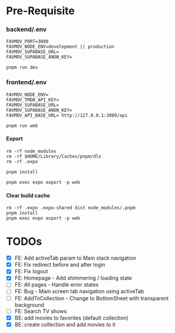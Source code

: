 # Pre-Requisite
### backend/.env
```
FAVMOV_PORT=3080
FAVMOV_NODE_ENV=development || production
FAVMOV_SUPABASE_URL=
FAVMOV_SUPABASE_ANON_KEY=
```
```
pnpm run dev
```

### frontend/.env
```
FAVMOV_NODE_ENV=
FAVMOV_TMDB_API_KEY=
FAVMOV_SUPABASE_URL=
FAVMOV_SUPABASE_ANON_KEY=
FAVMOV_API_BASE_URL= http://127.0.0.1:3080/api
```
```
pnpm run web
```
#### Export
```
rm -rf node_modules
rm -rf $HOME/Library/Caches/pnpm/dlx
rm -rf .expo

pnpm install

pnpm exec expo export -p web
```
#### Clear build cache
```
rm -rf .expo .expo-shared dist node_modules/.pnpm
pnpm install
pnpm exec expo export -p web
```

# TODOs
- [x] FE: Add activeTab param to Main stack navigation
- [x] FE: Fix redirect before and after login
- [x] FE: Fix logout
- [x] FE: Homepage - Add shimmering / loading state
- [ ] FE: All pages - Handle error states
- [ ] FE: Bug - Main screen tab navigation using activeTab
- [ ] FE: AddToCollection - Change to BottomSheet with transparent background
- [ ] FE: Search TV shows
- [x] BE: add movies to favorites (default collection)
- [x] BE: create collection and add movies to it
